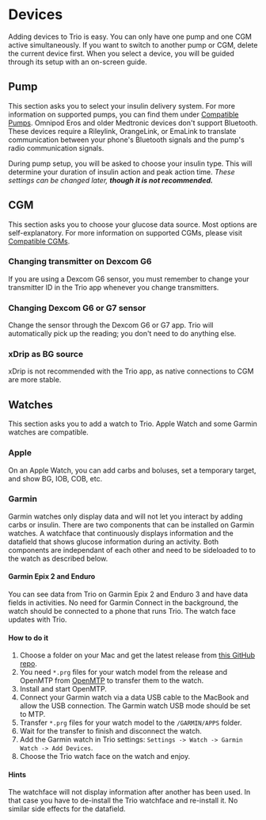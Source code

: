 # Devices
Adding devices to Trio is easy. You can only have one pump and one CGM active simultaneously. If you want to switch to another pump or CGM, delete the current device first. When you select a device, you will be guided through its setup with an on-screen guide.

## Pump
This section asks you to select your insulin delivery system. For more information on supported pumps, you can find them under [Compatible Pumps](../Getting-Started/pump.md). Omnipod Eros and older Medtronic devices don't support Bluetooth. These devices require a Rileylink, OrangeLink, or EmaLink to translate communication between your phone's Bluetooth signals and the pump's radio communication signals.

During pump setup, you will be asked to choose your insulin type. This will determine your duration of insulin action and peak action time. <i>These settings can be changed later, <b>though it is not recommended.</i></b>

## CGM
This section asks you to choose your glucose data source. Most options are self-explanatory. For more information on supported CGMs, please visit [Compatible CGMs](../settings/devices/cgm.md).

### Changing transmitter on Dexcom G6

If you are using a Dexcom G6 sensor, you must remember to change your transmitter ID in the Trio app whenever you change transmitters.

### Changing Dexcom G6 or G7 sensor

Change the sensor through the Dexcom G6 or G7 app. Trio will automatically pick up the reading; you don't need to do anything else.

### xDrip as BG source

xDrip is not recommended with the Trio app, as native connections to CGM are more stable.

## Watches
This section asks you to add a watch to Trio. Apple Watch and some Garmin watches are compatible. 

### Apple 
On an Apple Watch, you can add carbs and boluses, set a temporary target, and show BG, IOB, COB, etc. 

### Garmin
Garmin watches only display data and will not let you interact by adding carbs or insulin. There are two components that can be installed on Garmin watches. A watchface that continuously displays information and the datafield that shows glucose information during an activity.
Both components are independant of each other and need to be sideloaded to to the watch as described below.

#### Garmin Epix 2 and Enduro 
You can see data from Trio on Garmin Epix 2 and Enduro 3 and have data fields in activities. No need for Garmin Connect in the background, the watch should be connected to a phone that runs Trio. The watch face updates with Trio.

#### How to do it
1. Choose a folder on your Mac and get the latest release from [this GitHub repo](https://github.com/mountrcg/garminWatch).
2. You need `*.prg` files for your watch model from the release and OpenMTP from [OpenMTP](https://openmtp.ganeshrvel.com) to transfer them to the watch.
3. Install and start OpenMTP.
4. Connect your Garmin watch via a data USB cable to the MacBook and allow the USB connection. The Garmin watch USB mode should be set to MTP.
5. Transfer `*.prg` files for your watch model to the `/GARMIN/APPS` folder.
6. Wait for the transfer to finish and disconnect the watch.
7. Add the Garmin watch in Trio settings: `Settings -> Watch -> Garmin Watch -> Add Devices`.
8. Choose the Trio watch face on the watch and enjoy.

#### Hints
The watchface will not display information after another has been used. In that case you have to de-install the Trio watchface and re-install it. No similar side effects for the datafield.
